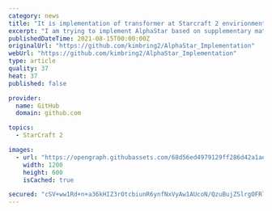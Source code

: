 ```yaml
---
category: news
title: "It is implementation of transformer at Starcraft 2 envirionment"
excerpt: "I am trying to implement AlphaStar based on supplementary material of DeepMind. Currently, I can solove the MoveToBeacon environment which is one of the mini-game of PySC2 using the multi state encoder, the action head model structure of the AlphaStar ..."
publishedDateTime: 2021-08-15T00:00:00Z
originalUrl: "https://github.com/kimbring2/AlphaStar_Implementation"
webUrl: "https://github.com/kimbring2/AlphaStar_Implementation"
type: article
quality: 37
heat: 37
published: false

provider:
  name: GitHub
  domain: github.com

topics:
  - StarCraft 2

images:
  - url: "https://opengraph.githubassets.com/68d56ed4979129ff286d42a1ae54757247217ef39b9ff7a9dcd6b36f24688561/kimbring2/AlphaStar_Implementation"
    width: 1200
    height: 600
    isCached: true

secured: "cSV+ww1Rd+n+a36kHIZ3rOtcbiunR6ynfNxVyAw1AUcoN/QzuBujZSlrgOFRlIQeTybKFM/s8Y8cyWhy6YW5aRxdkNlmKYNAKL/PkcuKVNm3/PEWLtB4trAtx2NBY+0GEcgHoBSOn+BPw0C1CRKA3jMUdjjOvodByeF2ENFKpEk1uiO2p0yPb+OTOclaWtkgSPDefykXn4O+FX6oeqEqapqImsP5zyz8SkzU+TLntfCqXTFpt1KQOFJwrnytSf2VMgOjyG5R6N9GU7P3q7YW/2Cg/A/qXiRrY6NGK0n+36dhEkDRphSlIQzmghQ/7RwFfszHT6evVa/eL6kv44MIYSJmkoysgCp9kINakbguQ6o=;ARzP5KxKGgodtBR7B0h4uQ=="
---
```


